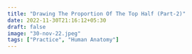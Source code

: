 ```yaml
---
title: "Drawing The Proportion Of The Top Half (Part-2)"
date: 2022-11-30T21:16:12+05:30
draft: false
image: "30-nov-22.jpeg"
tags: ["Practice", "Human Anatomy"]
---
```

